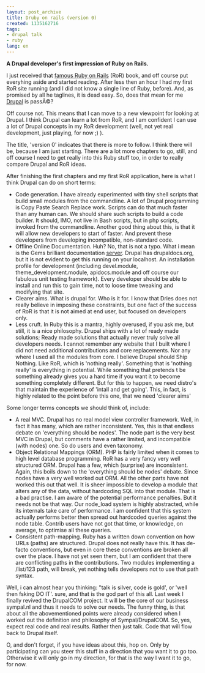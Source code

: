 ```yaml
---
layout: post_archive
title: Druby on rails (version 0)
created: 1135162716
tags:
- drupal talk
- ruby
lang: en
---
```

<strong>A Drupal developer's first impression of Ruby on Rails.</strong>

I just received that <a href="http://www.pragmaticprogrammer.com/titles/rails/index.html">famous Ruby on Rails</a> (RoR) book, and off course put everyhing aside and started reading. After less then an hour I had my first RoR site running (and I did not know a single line of Ruby, before). And, as promised by all he taglines, it is dead easy. So, does that  mean for me <a href="http://drupal.org">Drupal</a> is passÃ©? 

Off course not. This means that I can move to a new viewpoint for looking at Drupal. I think Drupal can learn a lot from RoR, and I am confident I can use a lot of Drupal concepts in my RoR development (well, not yet real development, just playing, for now ;) ).

The title, 'version 0' indicates that there is more to follow. I think there will be, because I am just starting. There are a lot more chapters to go, still, and off course I need to get really into this Ruby stuff too, in order to really compare Drupal and RoR ideas. 

After finishing the first chapters and my first RoR application, here is what I think Drupal can do on short terms:
<ul>
<li>Code generation. I have already experimented with tiny shell scripts that build small modules from the commandline. A lot of Drupal programming is Copy Paste Search Replace work. Scripts can do that much faster than any human can. We should share such scripts to build a code builder. It should, IMO, not live in Bash scripts, but in php scripts, invoked from the commandline.
Another good thing about this, is that it will allow new developers to start of faster. And prevent these developers from developing incompatible, non-standard code.</li>
<li>Offline Online Documentation. Huh? No, that is not a typo. What i mean is the Gems brilliant documentation <a href="http://localhost:8808">server</a>. Drupal has drupaldocs.org, but it is not evident to get this running on your localhost. An installation profile for development (including devel.module, theme_development.module, apidocs.module and off course our fabulous unit testing framework). Every developer should be able to install and run this to gain time, not to loose time tweaking and modifying that site.</li>
<li>Clearer aims. What is drupal for. Who is it for. I know that Dries does not really believe in imposing these constraints, but one fact of the success of RoR is that it is not aimed at end user, but focused on developers only.</li>
<li>Less cruft. In Ruby this is a mantra, highly overused, if you ask me, but still, it is a nice philosophy. Drupal ships with a lot of ready made solutions; Ready made solutions that actually never truly solve all developers needs. I cannot remember any website that I built where I did not need additional contributions and core replacements. Nor any where I used all the modules from core. I believe Drupal should Ship Nothing. Like RoR, which is 'nothing really'. Something that is 'nothing really' is everything in potential. While something that pretends t be something already gives you a hard time if you want it to become something completely different. But for this to happen, we need distro's that maintain the experience of 'intall and get going'. This, in fact, is highly related to the point before this one, that we need 'clearer aims'</li>
</ul>

Some longer terms concepts we should think of, include:
<ul>
<li>A real MVC. Drupal has no real model view controller framework. Well, in fact it has many, which are rather inconsistent. Yes, this is that endless debate on 'everything should be nodes'. The node part is the very best MVC in Drupal, but comments have a rather limited, and incompatible (with nodes) one. So do users and even taxonomy.</li>
<li>Object Relational Mappings (ORM). PHP is fairly limited when it comes to high level database programming. RoR has a very fancy very well structured ORM. Drupal has a few, which (surprise) are inconsistent. Again, this boils down to the 'everything should be nodes' debate. Since nodes have a very well worked out ORM. All the other parts have not worked this out that well. It is sheer impossible to develop a module that alters any of the data, without hardcoding SQL into that module. That is a bad practise. I am aware of the potential performance penalties. But it needs not be that way. Our node_load system is highly abstracted, while its internals take care of performance. I am confident that this system actually performs better then spread out hardcoded queries against the node table. Contrib users have not got that time, or knowledge, on average, to optimise all these queries.</li>
<li>Consistent path-mapping. Ruby has a written down convention on how URLs (paths) are structured. Drupal does not really have this. It has de-facto conventions, but even in core these conventions are broken all over the place. I have not yet seen them, but I am confident that there are conflicting paths in the contributions. Two modules implementing a /list/123 path, will break, yet nothing tells developers not to use that path syntax.</li>
</ul>

Well, i can almost hear you thinking: "talk is silver, code is gold', or 'well then fsking DO IT'. sure, and that is the god part of this all. 
Last week I finally revived the DrupalCOM project. It will be the core of our business sympal.nl and thus it needs to solve our needs. The funny thing, is that about all the abovementioned points were already considered when I worked out the definition and philosophy of Sympal/DrupalCOM.
So, yes, expect real code and real results. Rather then just talk. Code that will flow back to Drupal itself.

O, and don't forget, if you have ideas about this, hop on. Only by participating can you steer this stuff in a direction that you want it to go too. Otherwise it will only go in my direction, for that is the way I want it to go, for now. 
